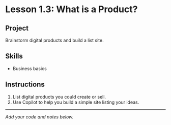 # Lesson 1.3: What is a Product?

## Project
Brainstorm digital products and build a list site.

## Skills
- Business basics

## Instructions
1. List digital products you could create or sell.
2. Use Copilot to help you build a simple site listing your ideas.

---

*Add your code and notes below.*
